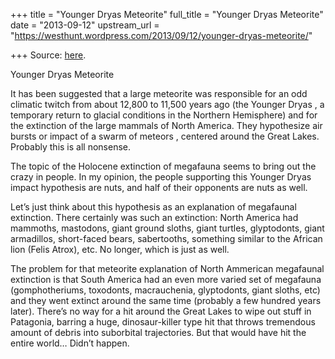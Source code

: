 +++
title = "Younger Dryas Meteorite"
full_title = "Younger Dryas Meteorite"
date = "2013-09-12"
upstream_url = "https://westhunt.wordpress.com/2013/09/12/younger-dryas-meteorite/"

+++
Source: [here](https://westhunt.wordpress.com/2013/09/12/younger-dryas-meteorite/).

Younger Dryas Meteorite

It has been suggested that a large meteorite was responsible for an odd
climatic twitch from about 12,800 to 11,500 years ago (the Younger Dryas
, a temporary return to glacial conditions in the Northern Hemisphere)
and for the extinction of the large mammals of North America. They
hypothesize air bursts or impact of a swarm of meteors , centered around
the Great Lakes. Probably this is all nonsense.

The topic of the Holocene extinction of megafauna seems to bring out the
crazy in people. In my opinion, the people supporting this Younger Dryas
impact hypothesis are nuts, and half of their opponents are nuts as
well.

Let’s just think about this hypothesis as an explanation of megafaunal
extinction. There certainly was such an extinction: North America had
mammoths, mastodons, giant ground sloths, giant turtles, glyptodonts,
giant armadillos, short-faced bears, sabertooths, something similar to
the African lion (Felis Atrox), etc. No longer, which is just as well.

The problem for that meteorite explanation of North Ammerican megafaunal
extinction is that South America had an even more varied set of
megafauna (gomphotheriums, toxodonts, macrauchenia, glyptodonts, giant
sloths, etc) and they went extinct around the same time (probably a few
hundred years later). There’s no way for a hit around the Great Lakes
to wipe out stuff in Patagonia, barring a huge, dinosaur-killer type hit
that throws tremendous amount of debris into suborbital trajectories.
But that would have hit the entire world… Didn’t happen.









